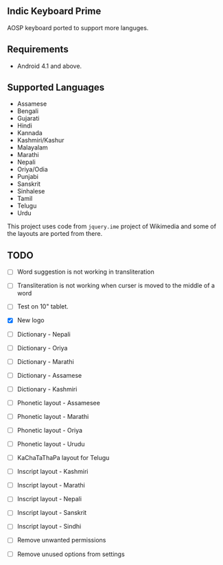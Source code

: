 ## Indic Keyboard Prime
AOSP keyboard ported to support more languges.

## Requirements

* Android 4.1 and above.

## Supported Languages
* Assamese
* Bengali
* Gujarati
* Hindi
* Kannada
* Kashmiri/Kashur
* Malayalam
* Marathi
* Nepali
* Oriya/Odia
* Punjabi
* Sanskrit
* Sinhalese
* Tamil
* Telugu
* Urdu

This project uses code from `jquery.ime` project of Wikimedia and some of the layouts are ported from there.

## TODO

- [ ] Word suggestion is not working in transliteration
- [ ] Transliteration is not working when curser is moved to the middle of a word
- [ ] Test on 10" tablet.
- [x] New logo
- [ ] Dictionary - Nepali
- [ ] Dictionary - Oriya
- [ ] Dictionary - Marathi
- [ ] Dictionary - Assamese
- [ ] Dictionary - Kashmiri
- [ ] Phonetic layout - Assamesee
- [ ] Phonetic layout - Marathi
- [ ] Phonetic layout - Oriya
- [ ] Phonetic layout - Urudu
- [ ] KaChaTaThaPa layout for Telugu
- [ ] Inscript layout - Kashmiri
- [ ] Inscript layout - Marathi
- [ ] Inscript layout - Nepali
- [ ] Inscript layout - Sanskrit
- [ ] Inscript layout - Sindhi
- [ ] Remove unwanted permissions
- [ ] Remove unused options from settings

